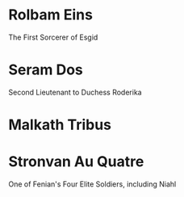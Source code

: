 # Rolbam Eins 
The First Sorcerer of Esgid
# Seram Dos
Second Lieutenant to Duchess Roderika
# Malkath Tribus

# Stronvan Au Quatre 
One of Fenian's Four Elite Soldiers, including Niahl
